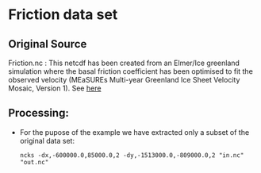 # Friction data set

## Original Source

Friction.nc : This netcdf has been created from an Elmer/Ice greenland simulation where the basal friction coefficient has been optimised to fit the observed velocity (MEaSUREs Multi-year Greenland Ice Sheet Velocity Mosaic, Version 1). See [here](http://elmerfem.org/elmerice/wiki/doku.php?id=eis:greenland)

## Processing:

- For the pupose of the example we have extracted only a subset of the original data set:
	```shell
	ncks -dx,-600000.0,85000.0,2 -dy,-1513000.0,-809000.0,2 "in.nc" "out.nc"
	```



